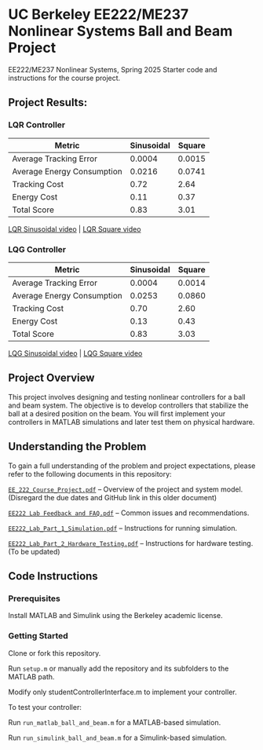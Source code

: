 # UC Berkeley EE222/ME237 Nonlinear Systems Ball and Beam Project

EE222/ME237 Nonlinear Systems, Spring 2025 Starter code and instructions for the course project.

## Project Results:

### LQR Controller

| Metric  | Sinusoidal | Square | 
| ------------- | ------------- | ------------- |
| Average Tracking Error  | 0.0004  | 0.0015 |
| Average Energy Consumption  | 0.0216  | 0.0741 |
| Tracking Cost  | 0.72  | 2.64 |
| Energy Cost  | 0.11  | 0.37 |
| Total Score  | 0.83  | 3.01 |


[LQR Sinusoidal video](https://youtu.be/mS_5MZMwuOk) |
[LQR Square video](https://youtu.be/Lpghpy8DOZk)


### LQG Controller

| Metric  | Sinusoidal | Square | 
| ------------- | ------------- | ------------- |
| Average Tracking Error  | 0.0004  | 0.0014 |
| Average Energy Consumption  | 0.0253  | 0.0860 |
| Tracking Cost  | 0.70  | 2.60 |
| Energy Cost  | 0.13  | 0.43 |
| Total Score  | 0.83  | 3.03 |


[LQG Sinusoidal video](https://youtu.be/EFeHQGZdgwg) |
[LQG Square video](https://youtu.be/mWMFsFKKsPc)


## Project Overview

This project involves designing and testing nonlinear controllers for a ball and beam system. The objective is to develop controllers that stabilize the ball at a desired position on the beam. You will first implement your controllers in MATLAB simulations and later test them on physical hardware.

## Understanding the Problem

To gain a full understanding of the problem and project expectations, please refer to the following documents in this repository:

[`EE_222_Course_Project.pdf`](EE_222_Course_Project.pdf) – Overview of the project and system model. (Disregard the due dates and GitHub link in this older document)

[`EE222 Lab Feedback and FAQ.pdf`](EE222_Lab_Feedback_and_FAQ.pdf) – Common issues and recommendations.

[`EE222_Lab_Part_1_Simulation.pdf`](EE222_Lab_Part_1_Simulation.pdf) – Instructions for running simulation.

[`EE222_Lab_Part_2_Hardware_Testing.pdf`](EE222_Lab_Part_2_Hardware_Testing.pdf) – Instructions for hardware testing. (To be updated)

## Code Instructions

### Prerequisites

Install MATLAB and Simulink using the Berkeley academic license.

### Getting Started

Clone or fork this repository.

Run `setup.m` or manually add the repository and its subfolders to the MATLAB path.

Modify only studentControllerInterface.m to implement your controller.

To test your controller:

Run `run_matlab_ball_and_beam.m` for a MATLAB-based simulation.

Run `run_simulink_ball_and_beam.m` for a Simulink-based simulation.
